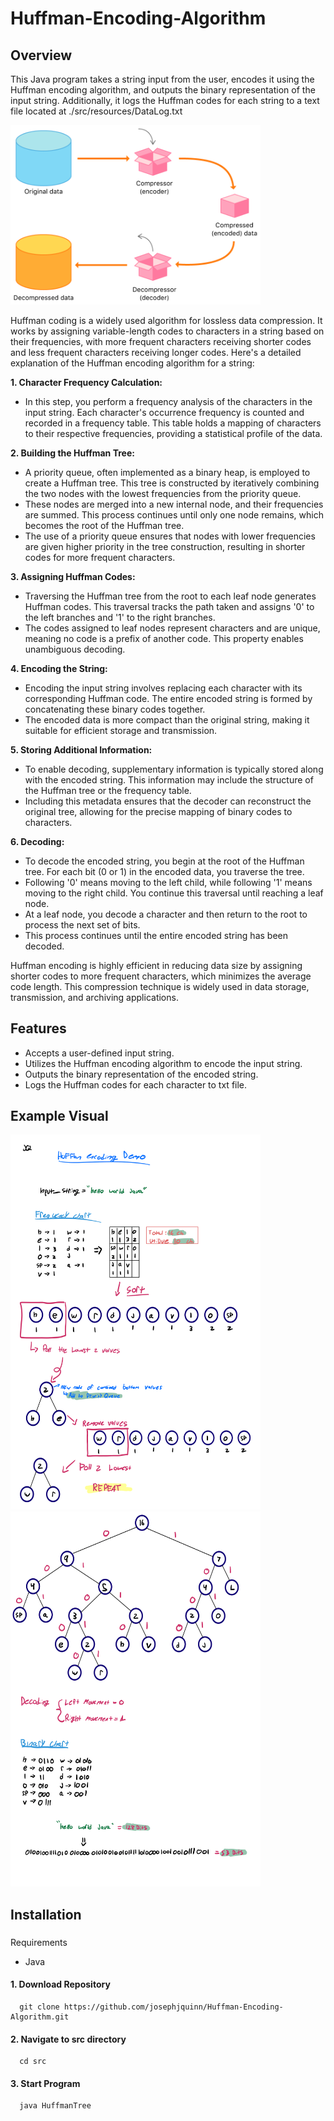 # Huffman-Encoding-Algorithm

## Overview
This Java program takes a string input from the user, encodes it using the Huffman encoding algorithm, and outputs the binary representation of the input string. Additionally, it logs the Huffman codes for each string
to a text file located at ./src/resources/DataLog.txt

<img src="assets/diagram.png"  width="400"> 

Huffman coding is a widely used algorithm for lossless data compression. It works by assigning variable-length codes to characters in a string based on their frequencies, with more frequent characters receiving shorter codes and less frequent characters receiving longer codes. Here's a detailed explanation of the Huffman encoding algorithm for a string:


**1. Character Frequency Calculation:**
   - In this step, you perform a frequency analysis of the characters in the input string. Each character's occurrence frequency is counted and recorded in a frequency table. This table holds a mapping of characters to their respective frequencies, providing a statistical profile of the data.

**2. Building the Huffman Tree:**
   - A priority queue, often implemented as a binary heap, is employed to create a Huffman tree. This tree is constructed by iteratively combining the two nodes with the lowest frequencies from the priority queue.
   - These nodes are merged into a new internal node, and their frequencies are summed. This process continues until only one node remains, which becomes the root of the Huffman tree.
   - The use of a priority queue ensures that nodes with lower frequencies are given higher priority in the tree construction, resulting in shorter codes for more frequent characters.

**3. Assigning Huffman Codes:**
   - Traversing the Huffman tree from the root to each leaf node generates Huffman codes. This traversal tracks the path taken and assigns '0' to the left branches and '1' to the right branches.
   - The codes assigned to leaf nodes represent characters and are unique, meaning no code is a prefix of another code. This property enables unambiguous decoding.

**4. Encoding the String:**
   - Encoding the input string involves replacing each character with its corresponding Huffman code. The entire encoded string is formed by concatenating these binary codes together.
   - The encoded data is more compact than the original string, making it suitable for efficient storage and transmission.

**5. Storing Additional Information:**
   - To enable decoding, supplementary information is typically stored along with the encoded string. This information may include the structure of the Huffman tree or the frequency table.
   - Including this metadata ensures that the decoder can reconstruct the original tree, allowing for the precise mapping of binary codes to characters.

**6. Decoding:**
   - To decode the encoded string, you begin at the root of the Huffman tree. For each bit (0 or 1) in the encoded data, you traverse the tree.
   - Following '0' means moving to the left child, while following '1' means moving to the right child. You continue this traversal until reaching a leaf node.
   - At a leaf node, you decode a character and then return to the root to process the next set of bits.
   - This process continues until the entire encoded string has been decoded.

Huffman encoding is highly efficient in reducing data size by assigning shorter codes to more frequent characters, which minimizes the average code length. This compression technique is widely used in data storage, transmission, and archiving applications.

## Features
- Accepts a user-defined input string.
- Utilizes the Huffman encoding algorithm to encode the input string.
- Outputs the binary representation of the encoded string.
- Logs the Huffman codes for each character to txt file.

## Example Visual

<img src="assets/visual1.png"  width="400" height="600"> <img src="assets/visual2.png"  width="400" height="600">

## Installation
###
Requirements
- Java


#### 1. Download Repository
      git clone https://github.com/josephjquinn/Huffman-Encoding-Algorithm.git

#### 2. Navigate to src directory
      cd src

#### 3. Start Program
      java HuffmanTree
      




